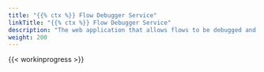 ```yaml
---
title: "{{% ctx %}} Flow Debugger Service"
linkTitle: "{{% ctx %}} Flow Debugger Service"
description: "The web application that allows flows to be debugged and executed. Used by {{% ctx %}} Studio to debug flows and provide block information."
weight: 200
---
```


{{< workinprogress >}}
